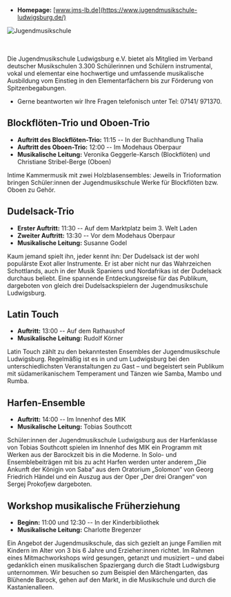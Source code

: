 - __Homepage:__ [www.jms-lb.de](https://www.jugendmusikschule-ludwigsburg.de/)
<div class="row">
   <div class="col-md-5">
    <img src="{% link assets/img/teilnehmer/jms.jpg %}" alt="Jugendmusikschule" 
         class="img-fluid"
          style="margin-bottom: 3rem"> 
   </div>
   <div class="col" markdown="1">
Die Jugendmusikschule Ludwigsburg e.V. bietet als Mitglied im Verband deutscher Musikschulen 3.300 Schülerinnen und
Schülern instrumental, vokal und elementar eine hochwertige und umfassende musikalische Ausbildung vom Einstieg in den
Elementarfächern bis zur Förderung von Spitzenbegabungen.

- Gerne beantworten wir Ihre Fragen telefonisch unter Tel: 07141/ 971370.
</div>
</div>

## Blockflöten-Trio und Oboen-Trio

- __Auftritt des Blockflöten-Trio:__ 11:15 -- In der Buchhandlung Thalia
- __Auftritt des Oboen-Trio:__ 12:00 -- Im Modehaus Oberpaur
- __Musikalische Leitung:__ Veronika Geggerle-Karsch (Blockflöten) und Christiane Stribel-Berge (Oboen)

Intime Kammermusik mit zwei Holzblasensembles: Jeweils in Trioformation bringen Schüler:innen der Jugendmusikschule
Werke für Blockflöten bzw. Oboen zu Gehör.

## Dudelsack-Trio

- __Erster Auftritt:__ 11:30 -- Auf dem Marktplatz beim 3. Welt Laden
- __Zweiter Auftritt:__ 13:30 -- Vor dem Modehaus Oberpaur
- __Musikalische Leitung:__ Susanne Godel

Kaum jemand spielt ihn, jeder kennt ihn: Der Dudelsack ist der wohl populärste Exot aller Instrumente. Er ist aber nicht
nur das Wahrzeichen Schottlands, auch in der Musik Spaniens und Nordafrikas ist der Dudelsack durchaus beliebt. Eine
spannende Entdeckungsreise für das Publikum, dargeboten von gleich drei Dudelsackspielern der Jugendmusikschule
Ludwigsburg.

## Latin Touch

- __Auftritt:__  13:00 -- Auf dem Rathaushof
- __Musikalische Leitung:__ Rudolf Körner

Latin Touch zählt zu den bekanntesten Ensembles der Jugendmusikschule Ludwigsburg. Regelmäßig ist es in und um
Ludwigsburg bei den unterschiedlichsten Veranstaltungen zu Gast – und begeistert sein Publikum mit südamerikanischem
Temperament und Tänzen wie Samba, Mambo und Rumba.

## Harfen-Ensemble

- __Auftritt:__ 14:00 -- Im Innenhof des MIK
- __Musikalische Leitung:__ Tobias Southcott

Schüler:innen der Jugendmusikschule Ludwigsburg aus der Harfenklasse von Tobias Southcott spielen im Innenhof des MIK
ein Programm mit Werken aus der Barockzeit bis in die Moderne. In Solo- und Ensemblebeiträgen mit bis zu acht Harfen
werden unter anderem „Die Ankunft der Königin von Saba“ aus dem Oratorium „Solomon“ von Georg Friedrich Händel und ein
Auszug aus der Oper „Der drei Orangen“ von Sergej Prokofjew dargeboten.

## Workshop musikalische Früherziehung

- __Beginn:__ 11:00 und 12:30 -- In der Kinderbibliothek
- __Musikalische Leitung:__ Charlotte Bregenzer

Ein Angebot der Jugendmusikschule, das sich gezielt an junge Familien mit Kindern im Alter von 3 bis 6 Jahre und
Erzieher:innen richtet. Im Rahmen eines Mitmachworkshops wird gesungen, getanzt und musiziert – und dabei gedanklich
einen musikalischen Spaziergang durch die Stadt Ludwigsburg unternommen. Wir besuchen so zum Beispiel den Märchengarten,
das Blühende Barock, gehen auf den Markt, in die Musikschule und durch die Kastanienalleen.
